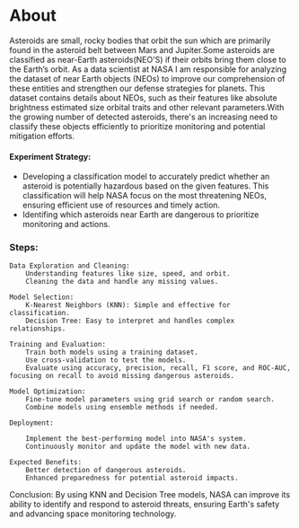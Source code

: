 # About
Asteroids are small, rocky bodies that orbit the sun which are primarily found in the asteroid belt between Mars and Jupiter.Some asteroids are classified as near-Earth asteroids(NEO'S) if their orbits bring them close to the Earth’s orbit.
As a data scientist at NASA I am responsible for analyzing the dataset of near Earth objects (NEOs) to improve our comprehension of these entities and strengthen our defense strategies for planets. This dataset contains details about NEOs, such as their features like absolute brightness estimated size orbital traits and other relevant parameters.With the growing number of detected asteroids, there's an increasing need to classify these objects efficiently to prioritize monitoring and potential mitigation efforts.

#### Experiment Strategy:
- Developing a classification model to accurately predict whether an asteroid is potentially hazardous based on the given features. This classification will help NASA focus on the most threatening NEOs, ensuring efficient use of resources and timely action.
- Identifing which asteroids near Earth are dangerous to prioritize monitoring and actions.

### Steps:

    Data Exploration and Cleaning:
        Understanding features like size, speed, and orbit.
        Cleaning the data and handle any missing values.
    
    Model Selection:
        K-Nearest Neighbors (KNN): Simple and effective for classification.
        Decision Tree: Easy to interpret and handles complex relationships.
        
    Training and Evaluation:
        Train both models using a training dataset.
        Use cross-validation to test the models.
        Evaluate using accuracy, precision, recall, F1 score, and ROC-AUC, focusing on recall to avoid missing dangerous asteroids.
        
    Model Optimization:
        Fine-tune model parameters using grid search or random search.
        Combine models using ensemble methods if needed.

    Deployment:

        Implement the best-performing model into NASA's system.
        Continuously monitor and update the model with new data.

    Expected Benefits:
        Better detection of dangerous asteroids.
        Enhanced preparedness for potential asteroid impacts.
Conclusion:
By using KNN and Decision Tree models, NASA can improve its ability to identify and respond to asteroid threats, ensuring Earth's safety and advancing space monitoring technology.
